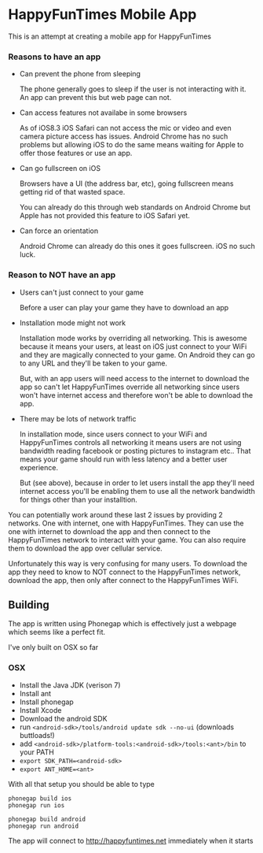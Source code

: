 HappyFunTimes Mobile App
========================

This is an attempt at creating a mobile app for HappyFunTimes

### Reasons to have an app

*   Can prevent the phone from sleeping

    The phone generally goes to sleep if the user is not interacting with it.
    An app can prevent this but web page can not.

*   Can access features not availabe in some browsers

    As of iOS8.3 iOS Safari can not access the mic or video and even
    camera picture access has issues. Android Chrome has no such problems
    but allowing iOS to do the same means waiting for Apple to offer
    those features or use an app.

*   Can go fullscreen on iOS

    Browsers have a UI (the address bar, etc), going fullscreen means
    getting rid of that wasted space.

    You can already do this through web standards on Android Chrome but
    Apple has not provided this feature to iOS Safari yet.

*   Can force an orientation

    Android Chrome can already do this ones it goes fullscreen.
    iOS no such luck.

### Reason to **NOT** have an app

*   Users can't just connect to your game

    Before a user can play your game they have to download an app

*   Installation mode might not work

    Installation mode works by overriding all networking. This is awesome
    because it means your users, at least on iOS just connect to your WiFi
    and they are magically connected to your game. On Android they can
    go to any URL and they'll be taken to your game.

    But, with an app users will need access to the internet to download the app
    so can't let HappyFunTimes override all networking since users won't
    have internet access and therefore won't be able to download the app.

*   There may be lots of network traffic

    In installation mode, since users connect to your WiFi and HappyFunTimes
    controls all networking it means users are not using bandwidth reading
    facebook or posting pictures to instagram etc.. That means your game
    should run with less latency and a better user experience.

    But (see above), because in order to let users install the app they'll
    need internet access you'll be enabling them to use all the network
    bandwidth for things other than your installtion.

You can potentially work around these last 2 issues by providing 2 networks.
One with internet, one with HappyFunTimes. They can use the one with internet
to download the app and then connect to the HappyFunTimes network to interact
with your game. You can also require them to download the app over cellular
service.

Unfortunately this way is very confusing for many users. To download the app
they need to know to NOT connect to the HappyFunTimes network, download the app,
then only after connect to the HappyFunTimes WiFi.

## Building

The app is written using Phonegap which is effectively just a webpage which
seems like a perfect fit.

I've only built on OSX so far

### OSX

   * Install the Java JDK (verison 7)
   * Install ant
   * Install phonegap
   * Install Xcode
   * Download the android SDK
   * run `<android-sdk>/tools/android update sdk --no-ui` (downloads buttloads!)
   * add `<android-sdk>/platform-tools:<android-sdk>/tools:<ant>/bin` to your PATH
   * `export SDK_PATH=<android-sdk>`
   * `export ANT_HOME=<ant>`

With all that setup you should be able to type

    phonegap build ios
    phonegap run ios

    phonegap build android
    phonegap run android

The app will connect to http://happyfuntimes.net immediately when it starts
